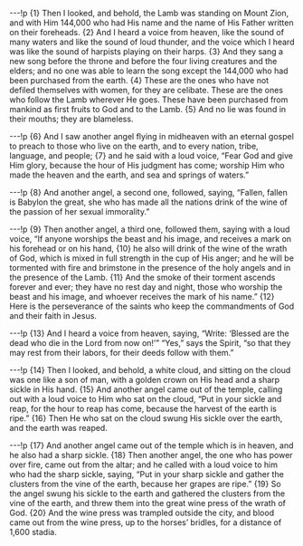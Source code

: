 ---!p
{1} Then I looked, and behold, the Lamb was standing on Mount Zion,
and with Him 144,000 who had His name and the name of His Father written on their foreheads. {2} And I heard a voice from heaven, like the sound of many waters and like the sound of loud thunder, and the voice which I heard was like the sound of harpists playing on their harps. {3} And they sang a new song before the throne and before the four living creatures and the elders; and no one was able to learn the song except the 144,000 who had been purchased from the earth. {4} These are the ones who have not defiled themselves with women, for they are celibate. These are the ones who follow the Lamb wherever He goes. These have been purchased from mankind as first fruits to God and to the Lamb. {5} And no lie was found in their mouths; they are blameless.

---!p
{6} And I saw another angel flying in midheaven with an eternal gospel to preach to those who live on the earth, and to every nation, tribe, language, and people; {7} and he said with a loud voice, “Fear God and give Him glory, because the hour of His judgment has come; worship Him who made the heaven and the earth, and sea and springs of waters.”

---!p
{8} And another angel, a second one, followed, saying, “Fallen, fallen is Babylon the great, she who has made all the nations drink of the wine of the passion of her sexual immorality.”

---!p
{9} Then another angel, a third one, followed them, saying with a loud voice, “If anyone worships the beast and his image, and receives a mark on his forehead or on his hand, {10} he also will drink of the wine of the wrath of God, which is mixed in full strength in the cup of His anger; and he will be tormented with fire and brimstone in the presence of the holy angels and in the presence of the Lamb. {11} And the smoke of their torment ascends forever and ever; they have no rest day and night, those who worship the beast and his image, and whoever receives the mark of his name.” {12} Here is the perseverance of the saints who keep the commandments of God and their faith in Jesus.

---!p
{13} And I heard a voice from heaven, saying, “Write: ‘Blessed are the dead who die in the Lord from now on!’” “Yes,” says the Spirit, “so that they may rest from their labors, for their deeds follow with them.”

---!p
{14} Then I looked, and behold, a white cloud, and sitting on the cloud was one like a son of man, with a golden crown on His head and a sharp sickle in His hand. {15} And another angel came out of the temple, calling out with a loud voice to Him who sat on the cloud, “Put in your sickle and reap, for the hour to reap has come, because the harvest of the earth is ripe.” {16} Then He who sat on the cloud swung His sickle over the earth, and the earth was reaped.

---!p
{17} And another angel came out of the temple which is in heaven, and he also had a sharp sickle. {18} Then another angel, the one who has power over fire, came out from the altar; and he called with a loud voice to him who had the sharp sickle, saying, “Put in your sharp sickle and gather the clusters from the vine of the earth, because her grapes are ripe.” {19} So the angel swung his sickle to the earth and gathered the clusters from the vine of the earth, and threw them into the great wine press of the wrath of God. {20} And the wine press was trampled outside the city, and blood came out from the wine press, up to the horses’ bridles, for a distance of 1,600 stadia.

